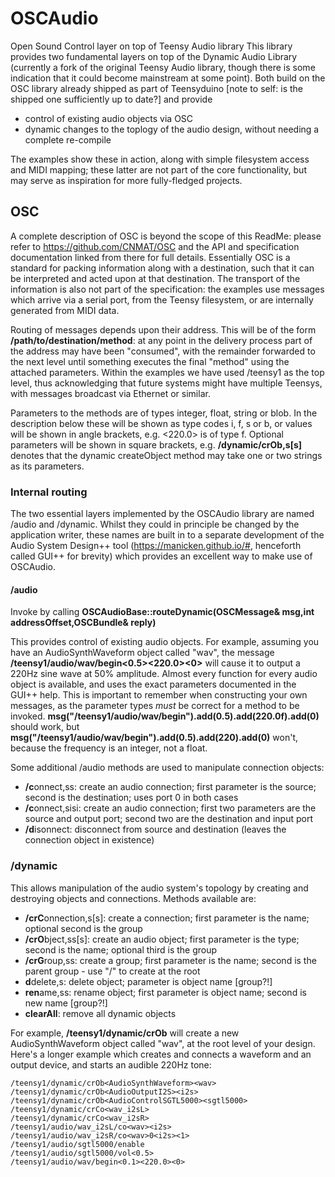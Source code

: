 # OSCAudio
Open Sound Control layer on top of Teensy Audio library
This library provides two fundamental layers on top of the Dynamic Audio Library (currently a fork of the original Teensy Audio library, though there is some indication that it could become mainstream at some point). Both build on the OSC  library already shipped as part of Teensyduino [note to self: is the shipped one sufficiently up to date?] and provide
- control of existing audio objects via OSC
- dynamic changes to the toplogy of the audio design, without needing a complete re-compile

The examples show these in action, along with simple filesystem access and MIDI mapping; these latter are not part of the core functionality, but may serve as inspiration for more fully-fledged projects.

## OSC
A complete description of OSC is beyond the scope of this ReadMe: please refer to https://github.com/CNMAT/OSC and the API and specification documentation linked from there for full details. Essentially OSC is a standard for packing information along with a destination, such that it can be interpreted and acted upon at that destination. The transport of the information is also not part of the specification: the examples use messages which arrive via a serial port, from the Teensy filesystem, or are internally generated from MIDI data.
 
Routing of messages depends upon their address. This will be of the form **/path/to/destination/method**: at any point in the delivery process part of the address may have been "consumed", with the remainder forwarded to the next level until something executes the final "method" using the attached parameters. Within the examples we have used /teensy1 as the top level, thus acknowledging that future systems might have multiple Teensys, with messages broadcast via Ethernet or similar.

Parameters to the methods are of types integer, float, string or blob. In the description below these will be shown as type codes i, f, s or b, or values will be shown in angle brackets, e.g. <220.0> is of type f. Optional parameters will be shown in square brackets, e.g. **/dynamic/crOb,s[s]** denotes that the dynamic createObject method may take one or two strings as its parameters.

### Internal routing
The two essential layers implemented by the OSCAudio library are named /audio and /dynamic. Whilst they could in principle be changed by the application writer, these names are built in to a separate development of the Audio System Design++ tool (https://manicken.github.io/#, henceforth called GUI++ for brevity) which provides an excellent way to make use of OSCAudio.
#### /audio
Invoke by calling **OSCAudioBase::routeDynamic(OSCMessage& msg,int addressOffset,OSCBundle& reply)**

This provides control of existing audio objects. For example, assuming you have an AudioSynthWaveform object called "wav", the message **/teensy1/audio/wav/begin<0.5><220.0><0>** will cause it to output a 220Hz sine wave at 50% amplitude. Almost every function for every audio object is available, and uses the exact parameters documented in the GUI++ help. This is important to remember when constructing your own messages, as the parameter types *must* be correct for a method to be invoked. **msg("/teensy1/audio/wav/begin").add(0.5).add(220.0f).add(0)** should work, but **msg("/teensy1/audio/wav/begin").add(0.5).add(220).add(0)** won't, because the frequency is an integer, not a float.

Some additional /audio methods are used to manipulate connection objects:
- **/c**onnect,ss: create an audio connection; first parameter is the source; second is the destination; uses port 0 in both cases
- **/c**onnect,sisi: create an audio connection; first two parameters are the source and output port; second two are the destination and input port
- **/d**isonnect: disconnect from source and destination (leaves the connection object in existence)


### /dynamic
This allows manipulation of the audio system's topology by creating and destroying objects and connections. Methods available are:
- **/crC**onnection,s[s]: create a connection; first parameter is the name; optional second is the group
- **/crO**bject,ss[s]: create an audio object; first parameter is the type; second is the name; optional third is the group
-  **/crG**roup,ss: create a group; first parameter is the name; second is the parent group - use "/" to create at the root
- **d**delete,s: delete object; parameter is object name [group?!]
- **ren**ame,ss: rename object; first parameter is object name; second is new name [group?!]
- **clearAll**: remove all dynamic objects

For example, **/teensy1/dynamic/crOb<AudioSynthWaveform><wav>** will create a new AudioSynthWaveform object called "wav", at the root level of your design. Here's a longer example which creates and connects a waveform and an output device, and starts an audible 220Hz tone:
~~~
/teensy1/dynamic/crOb<AudioSynthWaveform><wav>
/teensy1/dynamic/crOb<AudioOutputI2S><i2s>
/teensy1/dynamic/crOb<AudioControlSGTL5000><sgtl5000>
/teensy1/dynamic/crCo<wav_i2sL>
/teensy1/dynamic/crCo<wav_i2sR>
/teensy1/audio/wav_i2sL/co<wav><i2s>
/teensy1/audio/wav_i2sR/co<wav>0<i2s><1>
/teensy1/audio/sgtl5000/enable
/teensy1/audio/sgtl5000/vol<0.5>
/teensy1/audio/wav/begin<0.1><220.0><0>
~~~


